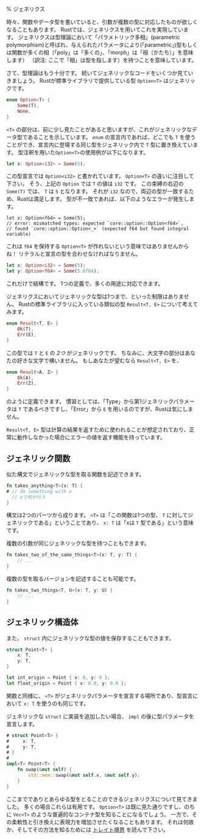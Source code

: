 % ジェネリクス
<!-- % Generics -->

<!-- Sometimes, when writing a function or data type, we may want it to work for -->
<!-- multiple types of arguments. In Rust, we can do this with generics. -->
<!-- Generics are called ‘parametric polymorphism’ in type theory, -->
<!-- which means that they are types or functions that have multiple forms (‘poly’ -->
<!-- is multiple, ‘morph’ is form) over a given parameter (‘parametric’). -->
時々、関数やデータ型を書いていると、引数が複数の型に対応したものが欲しくなることもあります。
Rustでは、ジェネリクスを用いてこれを実現しています。
ジェネリクスは型理論において「パラメトリック多相」(parametric polymorphism)と呼ばれ、与えられたパラメータにより(「parametric」)型もしくは関数が多くの相（「poly」は「多くの」、「morph」は「相（かたち）」を意味します）
（訳注: ここで「相」は型を指します）を持つことを意味しています。

<!-- Anyway, enough type theory, let’s check out some generic code. Rust’s -->
<!-- standard library provides a type, `Option<T>`, that’s generic: -->
さて、型理論はもう十分です。
続いてジェネリックなコードをいくつか見ていきましょう。
Rustが標準ライブラリで提供している型 `Option<T>` はジェネリックです。

```rust
enum Option<T> {
    Some(T),
    None,
}
```

<!-- The `<T>` part, which you’ve seen a few times before, indicates that this is -->
<!-- a generic data type. Inside the declaration of our `enum`, wherever we see a `T`, -->
<!-- we substitute that type for the same type used in the generic. Here’s an -->
<!-- example of using `Option<T>`, with some extra type annotations: -->
`<T>` の部分は、前に少し見たことがあると思いますが、これがジェネリックなデータ型であることを示しています。
`enum` の宣言内であれば、どこでも `T` を使うことができ、宣言内に登場する同じ型をジェネリック内で `T` 型に置き換えています。
型注釈を用いた`Option<T>`の使用例が以下になります。

```rust
let x: Option<i32> = Some(5);
```

<!-- In the type declaration, we say `Option<i32>`. Note how similar this looks to -->
<!-- `Option<T>`. So, in this particular `Option`, `T` has the value of `i32`. On -->
<!-- the right-hand side of the binding, we make a `Some(T)`, where `T` is `5`. -->
<!-- Since that’s an `i32`, the two sides match, and Rust is happy. If they didn’t -->
<!-- match, we’d get an error: -->
この型宣言では `Option<i32>` と書かれています。
`Option<T>` の違いに注目して下さい。
そう、上記の `Option` では `T` の値は `i32` です。
この束縛の右辺の `Some(T)` では、 `T` は `5` となります。
それが `i32` なので、両辺の型が一致するため、Rustは満足します。
型が不一致であれば、以下のようなエラーが発生します。

```rust,ignore
let x: Option<f64> = Some(5);
// error: mismatched types: expected `core::option::Option<f64>`,
// found `core::option::Option<_>` (expected f64 but found integral variable)
```

<!-- That doesn’t mean we can’t make `Option<T>`s that hold an `f64`! They have -->
<!-- to match up: -->
これは `f64` を保持する `Option<T>` が作れないという意味ではありませんからね！
リテラルと宣言の型を合わせなければなりません。

```rust
let x: Option<i32> = Some(5);
let y: Option<f64> = Some(5.0f64);
```

<!-- This is just fine. One definition, multiple uses. -->
これだけで結構です。
1つの定義で、多くの用途に対応できます。

<!-- Generics don’t have to only be generic over one type. Consider another type from Rust’s standard library that’s similar, `Result<T, E>`: -->
ジェネリクスにおいてジェネリックな型は1つまで、といった制限はありません。
Rustの標準ライブラリに入っている類似の型 `Result<T, E>` について考えてみます。

```rust
enum Result<T, E> {
    Ok(T),
    Err(E),
}
```

<!-- This type is generic over _two_ types: `T` and `E`. By the way, the capital letters -->
<!-- can be any letter you’d like. We could define `Result<T, E>` as: -->
この型では `T` と `E` の _2つ_ がジェネリックです。
ちなみに、大文字の部分はあなたの好きな文字で構いません。
もしあなたが望むなら `Result<T, E>` を、

```rust
enum Result<A, Z> {
    Ok(A),
    Err(Z),
}
```

<!-- if we wanted to. Convention says that the first generic parameter should be -->
<!-- `T`, for ‘type’, and that we use `E` for ‘error’. Rust doesn’t care, however. -->
のように定義できます。
慣習としては、「Type」から第1ジェネリックパラメータは `T` であるべきですし、「Error」から `E` を用いるのですが、Rustは気にしません。

<!-- The `Result<T, E>` type is intended to be used to return the result of a -->
<!-- computation, and to have the ability to return an error if it didn’t work out. -->
`Result<T, E>` 型は計算の結果を返すために使われることが想定されており、正常に動作しなかった場合にエラーの値を返す機能を持っています。

<!-- ## Generic functions -->
## ジェネリック関数

<!-- We can write functions that take generic types with a similar syntax: -->
似た構文でジェネリックな型を取る関数を記述できます。

```rust
fn takes_anything<T>(x: T) {
# // do something with x
  // xで何か行う
}
```

<!-- The syntax has two parts: the `<T>` says “this function is generic over one -->
<!-- type, `T`”, and the `x: T` says “x has the type `T`.” -->
構文は2つのパーツから成ります。
`<T>` は「この関数は1つの型、 `T` に対してジェネリックである」ということであり、 `x: T` は「xは `T` 型である」という意味です。

<!-- Multiple arguments can have the same generic type: -->
複数の引数が同じジェネリックな型を持つこともできます。

```rust
fn takes_two_of_the_same_things<T>(x: T, y: T) {
    // ...
}
```

<!-- We could write a version that takes multiple types: -->
複数の型を取るバージョンを記述することも可能です。

```rust
fn takes_two_things<T, U>(x: T, y: U) {
    // ...
}
```

<!-- ## Generic structs -->
## ジェネリック構造体

<!-- You can store a generic type in a `struct` as well: -->
また、 `struct` 内にジェネリックな型の値を保存することもできます。

```rust
struct Point<T> {
    x: T,
    y: T,
}

let int_origin = Point { x: 0, y: 0 };
let float_origin = Point { x: 0.0, y: 0.0 };
```

<!-- Similar to functions, the `<T>` is where we declare the generic parameters, -->
<!-- and we then use `x: T` in the type declaration, too. -->
関数と同様に、 `<T>` がジェネリックパラメータを宣言する場所であり、型宣言において `x: T` を使うのも同じです。

<!-- When you want to add an implementation for the generic `struct`, you -->
<!-- declare the type parameter after the `impl`: -->
ジェネリックな `struct` に実装を追加したい場合、 `impl` の後に型パラメータを宣言します。

```rust
# struct Point<T> {
#     x: T,
#     y: T,
# }
#
impl<T> Point<T> {
    fn swap(&mut self) {
        std::mem::swap(&mut self.x, &mut self.y);
    }
}
```

<!-- So far you’ve seen generics that take absolutely any type. These are useful in -->
<!-- many cases: you’ve already seen `Option<T>`, and later you’ll meet universal -->
<!-- container types like [`Vec<T>`][Vec]. On the other hand, often you want to -->
<!-- trade that flexibility for increased expressive power. Read about [trait -->
<!-- bounds][traits] to see why and how. -->
ここまででありとあらゆる型をとることのできるジェネリクスについて見てきました。
多くの場合これらは有用です。
`Option<T>` は既に見た通りですし、のちに `Vec<T>` のような普遍的なコンテナ型を知ることになるでしょう。
一方で、その柔軟性と引き換えに表現力を増加させたくなることもあります。
それは何故か、そしてその方法を知るためには [トレイト境界][traits] を読んで下さい。

[traits]: traits.html
[Vec]: ../std/vec/struct.Vec.html
